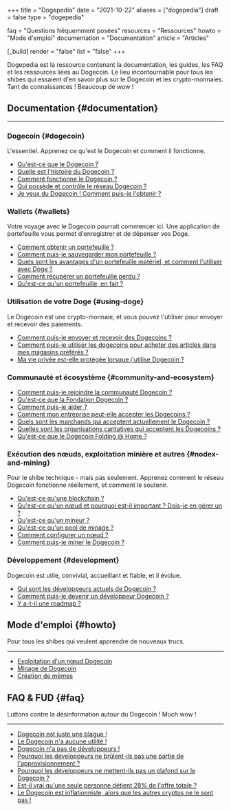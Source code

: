 +++
title = "Dogepedia"
date = "2021-10-22"
aliases = ["dogepedia"]
draft = false
type = "dogepedia"

faq = "Questions fréquemment posées"
resources = "Ressources"
howto = "Mode d'emploi"
documentation = "Documentation"
article = "Articles"

[_build]
  render = "false"
  list = "false" 
+++

Dogepedia est la ressource contenant la documentation, les guides, les FAQ et les ressources liées au Dogecoin. Le lieu incontournable pour tous les shibes qui essaient d'en savoir plus sur le Dogecoin et les crypto-monnaies. Tant de connaissances ! Beaucoup de wow !

## Documentation {#documentation}
***
### Dogecoin {#dogecoin}
L'essentiel. Apprenez ce qu'est le Dogecoin et comment il fonctionne.
- [Qu'est-ce que le Dogecoin ?](/fr/dogepedia/articles/what-is-dogecoin)
- [Quelle est l'histoire du Dogecoin ?](/fr/dogepedia/articles/history-of-dogecoin)
- [Comment fonctionne le Dogecoin ?](/fr/dogepedia/articles/how-does-dogecoin-work)
- [Qui possède et contrôle le réseau Dogecoin ?](/fr/dogepedia/articles/who-owns-dogecoin)
- [Je veux du Dogecoin ! Comment puis-je l'obtenir ?](/fr/dogepedia/articles/get-dogecoin)

### Wallets {#wallets}
Votre voyage avec le Dogecoin pourrait commencer ici. Une application de portefeuille vous permet d'enregistrer et de dépenser vos Doge.
- [Comment obtenir un portefeuille ?](/fr/dogepedia/articles/how-do-i-get-a-wallet)
- [Comment puis-je sauvegarder mon portefeuille ?](/fr/dogepedia/articles/how-to-backup-a-wallet)
- [Quels sont les avantages d'un portefeuille matériel, et comment l'utiliser avec Doge ?](/fr/dogepedia/articles/dogecoin-hardware-wallets)
- [Comment récupérer un portefeuille perdu ?](/fr/dogepedia/articles/recover-a-lost-wallet)
- [Qu'est-ce qu'un portefeuille, en fait ?](/fr/dogepedia/articles/what-is-a-wallet)

### Utilisation de votre Doge {#using-doge}
Le Dogecoin est une crypto-monnaie, et vous pouvez l'utiliser pour envoyer et recevoir des paiements.
- [Comment puis-je envoyer et recevoir des Dogecoins ?](/fr/dogepedia/articles/send-and-receive-dogecoin)
- [Comment puis-je utiliser les dogecoins pour acheter des articles dans mes magasins préférés ?](/fr/dogepedia/articles/using-dogecoin-in-a-store)
- [Ma vie privée est-elle protégée lorsque j'utilise Dogecoin ?](/fr/dogepedia/articles/dogecoin-and-privacy)

### Communauté et écosystème {#community-and-ecosystem}
- [Comment puis-je rejoindre la communauté Dogecoin ?](/fr/dogepedia/articles/join-the-dogecoin-community)
- [Qu'est-ce que la Fondation Dogecoin ?](/fr/dogepedia/articles/what-is-the-dogecoin-foundation)
- [Comment puis-je aider ?](/fr/dogepedia/articles/how-can-i-help-doge)
- [Comment mon entreprise peut-elle accepter les Dogecoins ?](/fr/dogepedia/articles/how-can-my-business-accept-dogecoin)
- [Quels sont les marchands qui acceptent actuellement le Dogecoin ?](/fr/dogepedia/articles/merchants-accepting-doge)
- [Quelles sont les organisations caritatives qui acceptent les Dogecoins ?](/fr/dogepedia/articles/charities-accepting-doge)
- [Qu'est-ce que le Dogecoin Folding @ Home ?](/fr/dogepedia/articles/dogecoin-folding-at-home)

### Exécution des nœuds, exploitation minière et autres {#nodex-and-mining}
Pour le shibe technique - mais pas seulement. Apprenez comment le réseau Dogecoin fonctionne réellement, et comment le soutenir.
- [Qu'est-ce qu'une blockchain ?](/fr/dogepedia/articles/what-is-a-blockchain)
- [Qu'est-ce qu'un nœud et pourquoi est-il important ? Dois-je en gérer un ?](/fr/dogepedia/articles/what-is-a-node)
- [Qu'est-ce qu'un mineur ?](/fr/dogepedia/articles/what-is-a-miner)
- [Qu'est-ce qu'un pool de minage ?](/fr/dogepedia/articles/what-is-a-mining-pool)
- [Comment configurer un nœud ?](/fr/dogepedia/how-tos/operating-a-node)
- [Comment puis-je miner le Dogecoin ?](/fr/dogepedia/how-tos/mining-dogecoin)

### Développement {#development}
Dogecoin est utile, convivial, accueillant et fiable, et il évolue.
- [Qui sont les développeurs actuels de Dogecoin ?](/fr/dogepedia/articles/dogecoin-developers)
- [Comment puis-je devenir un développeur Dogecoin ?](/fr/dogepedia/articles/becoming-a-dogecoin-developer)
- [Y a-t-il une roadmap ?](/fr/dogepedia/articles/dogecoin-roadmap)

## Mode d'emploi {#howto}
Pour tous les shibes qui veulent apprendre de nouveaux trucs.
***
- [Exploitation d'un nœud Dogecoin](/fr/dogepedia/how-tos/operating-a-node)
- [Minage de Dogecoin](/fr/dogepedia/how-tos/mining-dogecoin)
- [Création de mèmes](/fr/dogepedia/how-tos/making-memes)

## FAQ & FUD {#faq}
Luttons contre la désinformation autour du Dogecoin ! Much wow !
***
- [Dogecoin est juste une blague !](/fr/dogepedia/faq/dogecoin-is-a-joke)
- [Le Dogecoin n'a aucune utilité !](/fr/dogepedia/faq/dogecoin-has-no-utility)
- [Dogecoin n'a pas de développeurs !](/fr/dogepedia/faq/dogecoin-has-no-developers)
- [Pourquoi les développeurs ne brûlent-ils pas une partie de l'approvisionnement ?](/fr/dogepedia/faq/dogecoin-and-coin-burning)
- [Pourquoi les développeurs ne mettent-ils pas un plafond sur le Dogecoin ?](/fr/dogepedia/faq/putting-a-cap-on-dogecoin)
- [Est-il vrai qu'une seule personne détient 28% de l'offre totale ?](/fr/dogepedia/faq/dogecoin-whale-wallets)
- [Le Dogecoin est inflationniste, alors que les autres cryptos ne le sont pas !](/fr/dogepedia/faq/dogecoin-inflation)
